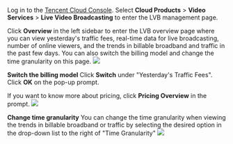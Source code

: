 Log in to the [Tencent Cloud Console](https://console.cloud.tencent.com/). Select **Cloud Products** > **Video Services** > **Live Video Broadcasting** to enter the LVB management page.

Click **Overview** in the left sidebar to enter the LVB overview page where you can view yesterday's traffic fees, real-time data for live broadcasting, number of online viewers, and the trends in billable broadband and traffic in the past few days. You can also switch the billing model and change the time granularity on this page.
![](https://main.qcloudimg.com/raw/c1a94b6fcf37cffeee7c431d1619906c.png)

**Switch the billing model**
Click **Switch** under "Yesterday's Traffic Fees". Click **OK** on the pop-up prompt.

If you want to know more about pricing, click **Pricing Overview** in the prompt.
![](https://main.qcloudimg.com/raw/9f55772aba316741bf5f8b777eec41e7.png)


**Change time granularity**
You can change the time granularity when viewing the trends in billable broadband or traffic by selecting the desired option in the drop-down list to the right of "Time Granularity"
![](https://main.qcloudimg.com/raw/6d18a812d41f45740bc1e70e0422cb3c.png)
